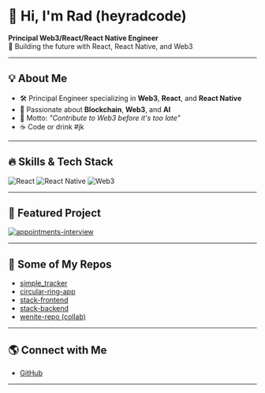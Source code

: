 # 👋 Hi, I'm Rad (heyradcode)

**Principal Web3/React/React Native Engineer**  
🚀 Building the future with React, React Native, and Web3

---

## 💡 About Me

- 🛠️ Principal Engineer specializing in **Web3**, **React**, and **React Native**
- 🔗 Passionate about **Blockchain**, **Web3**, and **AI**
- 💬 Motto: _"Contribute to Web3 before it's too late"_
- ☕ Code or drink #jk

---

## 🔥 Skills & Tech Stack

![React](https://img.shields.io/badge/-React-61DAFB?logo=react&logoColor=white&style=for-the-badge)
![React Native](https://img.shields.io/badge/-React%20Native-20232A?logo=react&logoColor=61DAFB&style=for-the-badge)
![Web3](https://img.shields.io/badge/-Web3-3C3C3D?logo=ethereum&logoColor=white&style=for-the-badge)

---

## 🌟 Featured Project

[![appointments-interview](https://github-readme-stats.vercel.app/api/pin/?username=heyradcode&repo=appointments-interview&theme=radical)](https://github.com/heyradcode/appointments-interview)

---

## 📂 Some of My Repos

- [simple_tracker](https://github.com/heyradcode/simple_tracker)
- [circular-ring-app](https://github.com/heyradcode/circular-ring-app)
- [stack-frontend](https://github.com/heyradcode/stack-frontend)
- [stack-backend](https://github.com/heyradcode/stack-backend)
- [wenite-repo (collab)](https://github.com/jaesow/wenite-repo)

---

## 🌎 Connect with Me

- [GitHub](https://github.com/heyradcode)

---

<!--
Fun Fact: If I'm not coding, I'm probably... still coding. Or drinking coffee. Or both.
-->

